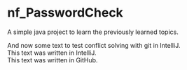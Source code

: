 # nf_PasswordCheck
A simple java project to learn the previously learned topics.

And now some text to test conflict solving with git in IntelliJ.  
This text was written in IntelliJ.  
This text was written in GitHub.  
